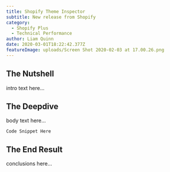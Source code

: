 ```yaml
---
title: Shopify Theme Inspector
subtitle: New release from Shopify
category:
  - Shopify Plus
  - Technical Performance
author: Liam Quinn
date: 2020-03-01T18:22:42.377Z
featureImage: uploads/Screen Shot 2020-02-03 at 17.00.26.png
---
```

## The Nutshell

intro text here...

## The Deepdive

body text here...

```
Code Snippet Here
```



## The End Result

conclusions here...
